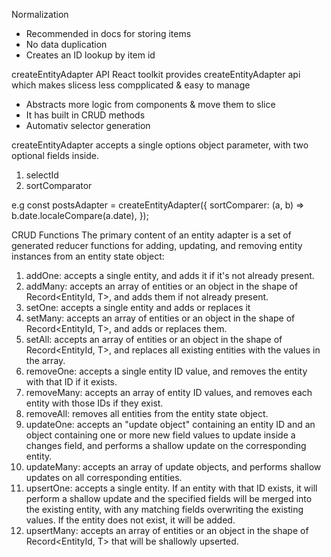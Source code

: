 Normalization

- Recommended in docs for storing items
- No data duplication
- Creates an ID lookup by item id

createEntityAdapter API
React toolkit provides createEntityAdapter api which makes slicess less compplicated & easy to manage

- Abstracts more logic from components & move them to slice
- It has built in CRUD methods
- Automativ selector generation

createEntityAdapter accepts a single options object parameter, with two optional fields inside.

1. selectId
2. sortComparator

e.g const postsAdapter = createEntityAdapter({
  sortComparer: (a, b) => b.date.localeCompare(a.date),
});

CRUD Functions
The primary content of an entity adapter is a set of generated reducer functions for adding, updating, and removing entity instances from an entity state object:

1. addOne: accepts a single entity, and adds it if it's not already present.
2. addMany: accepts an array of entities or an object in the shape of Record<EntityId, T>, and adds them if not already present.
3. setOne: accepts a single entity and adds or replaces it
4. setMany: accepts an array of entities or an object in the shape of Record<EntityId, T>, and adds or replaces them.
5. setAll: accepts an array of entities or an object in the shape of Record<EntityId, T>, and replaces all existing entities with the values in the array.
6. removeOne: accepts a single entity ID value, and removes the entity with that ID if it exists.
7. removeMany: accepts an array of entity ID values, and removes each entity with those IDs if they exist.
8. removeAll: removes all entities from the entity state object.
9. updateOne: accepts an "update object" containing an entity ID and an object containing one or more new field values to update inside a changes field, and performs a shallow update on the corresponding entity.
10. updateMany: accepts an array of update objects, and performs shallow updates on all corresponding entities.
11. upsertOne: accepts a single entity. If an entity with that ID exists, it will perform a shallow update and the specified fields will be merged into the existing entity, with any matching fields overwriting the existing values. If the entity does not exist, it will be added.
12. upsertMany: accepts an array of entities or an object in the shape of Record<EntityId, T> that will be shallowly upserted.
